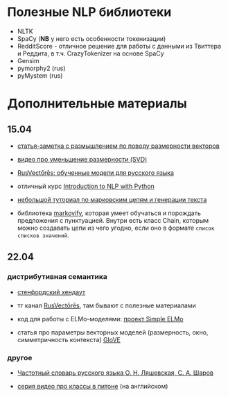 # Полезные NLP библиотеки

* NLTK
* SpaCy (**NB** у него есть особенности токенизации)
* RedditScore - отличное решение для работы с данными из Твиттера и Реддита, в т.ч. CrazyTokenizer на основе SpaCy
* Gensim
* pymorphy2 (rus)
* pyMystem (rus)

# Дополнительные материалы

## 15.04

* [статья-заметка с размышлением по поводу размерности векторов](https://www.aclweb.org/anthology/I17-2006.pdf)

* [видео про уменьшение размерности (SVD)](https://youtu.be/P5mlg91as1c)

* [RusVectōrēs: обученные модели для русского языка](https://rusvectores.org/ru/models/)

* отличный курс [Introduction to NLP with Python](https://sites.google.com/view/esslli2019-nlp/w1)

*  [небольшой туториал по марковским цепям и генерации текста](https://tproger.ru/translations/markov-chains/)

* библиотека [markovify](https://github.com/jsvine/markovify), которая умеет обучаться и порождать предложения с пунктуацией. Внутри есть класс Chain, которым можно создавать цепи из чего угодно, если оно в формате `список списков значений`.


## 22.04

### дистрибутивная семантика

* [стенфордский хендаут](https://web.stanford.edu/class/linguist236/materials/ling236-handout-05-09-vsm.pdf)

* тг канал [RusVectōrēs](https://t.me/rusvectores), там бывают с полезные материалами

* код для работы с ELMo-моделями: [проект Simple ELMo](https://github.com/ltgoslo/simple_elmo)

* статья про параметры векторных моделей (размерность, окно, симметричность контекста) [GloVE](https://www.aclweb.org/anthology/D14-1162.pdf)

### другое

* [Частотный словарь русского языка О. Н. Ляшевская, С. А. Шаров](http://dict.ruslang.ru/freq.php)

* [серия видео про классы в питоне](https://www.youtube.com/playlist?list=PL-osiE80TeTsqhIuOqKhwlXsIBIdSeYtc) (на английском)





